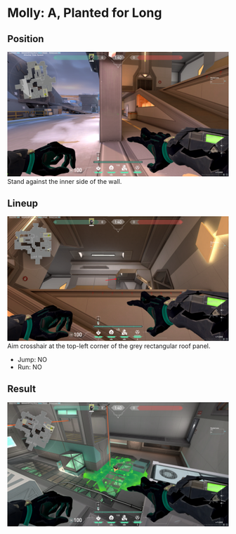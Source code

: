 # Molly: A, Planted for Long

## Position
![](./position.png)
Stand against the inner side of the wall.

## Lineup
![](./lineup.png)
Aim crosshair at the top-left corner of the grey rectangular roof panel.
* Jump: NO
* Run: NO

## Result
![](./result.png)
